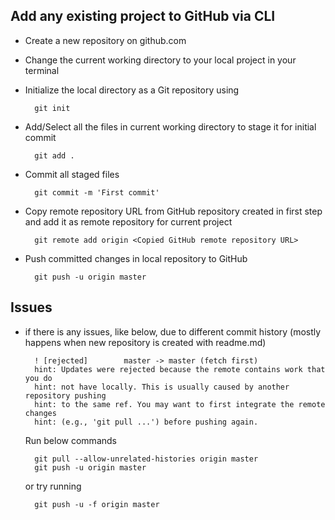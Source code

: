 ## Add any existing project to GitHub via CLI

- Create a new repository on github.com

- Change the current working directory to your local project in your terminal

- Initialize the local directory as a Git repository using

  ```
    git init
  ```

- Add/Select all the files in current working directory to stage it for initial commit

  ```
    git add .
  ```

- Commit all staged files

  ```
    git commit -m 'First commit'
  ```

- Copy remote repository URL from GitHub repository created in first step and add it as remote repository for current project

  ```
    git remote add origin <Copied GitHub remote repository URL>
  ```

- Push committed changes in local repository to GitHub

  ```
    git push -u origin master
  ```

## Issues

- if there is any issues, like below, due to different commit history (mostly happens when new repository is created with readme.md)

  ```
    ! [rejected]        master -> master (fetch first)
    hint: Updates were rejected because the remote contains work that you do
    hint: not have locally. This is usually caused by another repository pushing
    hint: to the same ref. You may want to first integrate the remote changes
    hint: (e.g., 'git pull ...') before pushing again.
  ```

  Run below commands

  ```
    git pull --allow-unrelated-histories origin master
    git push -u origin master
  ```

  or try running

  ```
    git push -u -f origin master
  ```
